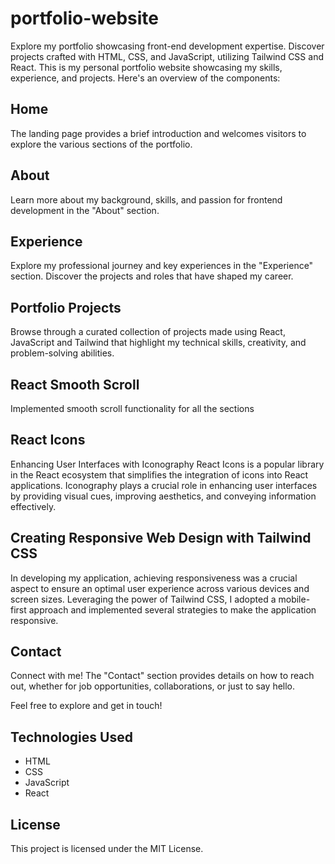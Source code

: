 # portfolio-website
Explore my portfolio showcasing front-end development expertise. Discover projects crafted with HTML, CSS, and JavaScript, utilizing Tailwind CSS and React.
This is my personal portfolio website showcasing my skills, experience, and projects. Here's an overview of the components:

## Home
The landing page provides a brief introduction and welcomes visitors to explore the various sections of the portfolio.

## About
Learn more about my background, skills, and passion for frontend development in the "About" section.

## Experience
Explore my professional journey and key experiences in the "Experience" section. Discover the projects and roles that have shaped my career.

## Portfolio Projects
Browse through a curated collection of projects made using React, JavaScript and Tailwind that highlight my technical skills, creativity, and problem-solving abilities.

## React Smooth Scroll
Implemented smooth scroll functionality for all the sections

## React Icons
Enhancing User Interfaces with Iconography
React Icons is a popular library in the React ecosystem that simplifies the integration of icons into React applications. Iconography plays a crucial role in enhancing user interfaces by providing visual cues, improving aesthetics, and conveying information effectively. 

## Creating Responsive Web Design with Tailwind CSS

In developing my application, achieving responsiveness was a crucial aspect to ensure an optimal user experience across various devices and screen sizes. Leveraging the power of Tailwind CSS, I adopted a mobile-first approach and implemented several strategies to make the application responsive.

## Contact
Connect with me! The "Contact" section provides details on how to reach out, whether for job opportunities, collaborations, or just to say hello.

Feel free to explore and get in touch!

## Technologies Used
- HTML
- CSS
- JavaScript
- React

## License
This project is licensed under the MIT License.
